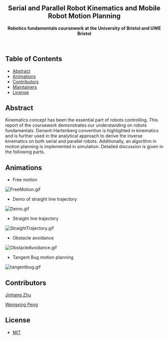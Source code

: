 <h2 align="center">Serial and Parallel Robot Kinematics and Mobile Robot Motion Planning</h2>
<p align="center"><b>Robotics fundamentals coursework at the University of Bristol and UWE Bristol</b></p>

<br>
<h2>Table of Contents</h2>
<!-- TOC -->

- [Abstract](#abstract)
- [Animations](#animations)
- [Contributors](#contributors)
- [Maintainers](#maintainers)
- [License](#license)

<!-- /TOC -->


## Abstract

Kinematics concept has been the essential part of robots controlling. This report of the coursework demonstrates our understanding on robots fundamentals. Denavit-Hartenberg convention is highlighted in kinematics and is further used in the analytical approach to derive the inverse kinematics on both serial and parallel robots. Additionally, an algorithm in motion planning is implemented in simulation. Detailed discussion is given in the following parts.

## Animations

- Free motion

![FreeMotion.gif](https://i.loli.net/2019/12/12/3DkBoHf5Xvy8Tih.gif)

- Demo of straight line trajectory

![Demo.gif](https://i.loli.net/2019/12/12/olvb5t1EmenNIWG.gif)

- Straight line trajectory

![StraightTrajectory.gif](https://i.loli.net/2019/12/12/QH4OkUiJxonrv6F.gif)

- Obstacle avoidance

![ObstacleAvoidance.gif](https://i.loli.net/2019/12/12/Ouem3GIiE7RWJpF.gif)

- Tangent Bug motion planning

![tangentbug.gif](https://i.loli.net/2019/12/12/EGiyncH5ljA3Q6B.gif)

## Contributors

[Jinhang Zhu](https://github.com/JinhangZhu)

[Wengxing Peng](https://github.com/WenxingPeng)

## License

- [MIT](https://opensource.org/licenses/MIT)
